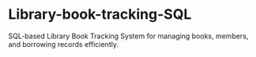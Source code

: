# Library-book-tracking-SQL
SQL-based Library Book Tracking System for managing books, members, and borrowing records efficiently.
